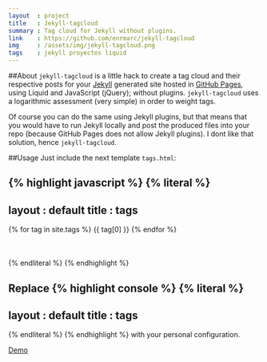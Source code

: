 ```yaml
---
layout  : project
title   : Jekyll-tagcloud
summary : Tag cloud for Jekyll without plugins.
link    : https://github.com/enrmarc/jekyll-tagcloud
img     : /assets/img/jekyll-tagcloud.png
tags    : jekyll proyectos liquid
---
```


##About
`jekyll-tagcloud` is a little hack to create a tag cloud and their respective 
posts for your [Jekyll] generated site hosted in [GitHub Pages], using Liquid
and JavaScript (jQuery); without plugins.
`jekyll-tagcloud` uses a logarithmic assessment (very simple) in order to weight tags.

Of course you can do the same using Jekyll plugins, but that means that
you would have to run Jekyll locally and post the produced files into your repo
(because GitHub Pages does not allow Jekyll plugins). I dont like that solution, 
hence `jekyll-tagcloud`.

##Usage
Just include the next template `tags.html`:

{% highlight javascript %}
{% literal %}
---
layout : default
title  : tags
---
<div class="tag-cloud">
    {% for tag in site.tags %}
        <a class="__{{ tag[0] }}">{{ tag[0] }}</a>
        <div class="list_{{ tag[0] }}" style="display:none;">
            {% for post in tag[1] %}
                <li><a href="{{ post.url }}">{{ post.title }}</a></li>
            {% endfor %}
        </div>
    {% endfor %}
</div>

<div class="post-list" style="margin: 50px;"></div>

<script type="text/javascript">
    $(function() {
            var minFont = 10.0,
                maxFont = 35.0,
                diffFont = maxFont - minFont,
                size = 0;

            {% assign max = 1.0 %}
            {% for tag in site.tags %}
                {% if tag[1].size > max %}
                    {% assign max = tag[1].size %}
                {% endif %}
            {% endfor %}
            
            {% for tag in site.tags %}
                size = (Math.log({{ tag[1].size }}) / Math.log({{ max }})) * diffFont + minFont;
                $(".__{{ tag[0] }}").css("font-size", size + "px");
            {% endfor %}

            $('.tag-cloud a[class^="__"]').click(function() {
                $('.post-list').empty();
                $('.list_' + $(this).text()).each(function() {
                    $('.post-list').append($(this).html());
                });
             });
    });
</script>
{% endliteral %}
{% endhighlight %}

Replace 
{% highlight console %}
{% literal %}
---
layout : default
title  : tags
---
{% endliteral %}
{% endhighlight %}
with your personal configuration.

[Demo]

[Jekyll]: https://github.com/mojombo/jekyll 
[GitHub Pages]: http://pages.github.com/ 
[Demo]: http://enrmarc.github.com/tags.html 

